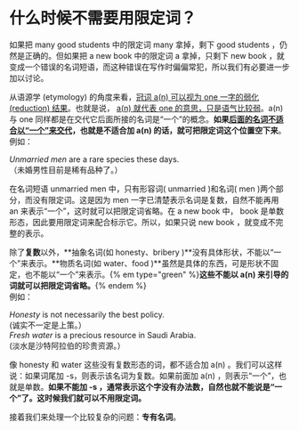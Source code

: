 # 什么时候不需要用限定词？

如果把 many good students 中的限定词 many 拿掉，剩下 good students ，仍然是正确的。但如果把 a new book 中的限定词 a 拿掉，只剩下 new book ，就变成一个错误的名词短语，而这种错误在写作时偏偏常犯，所以我们有必要进一步加以讨论。

从语源学 (etymology) 的角度来看，<u>冠词 a(n) 可以视为 one 一字的弱化 (reduction) 结果</u>。也就是说， <u>a(n) 就代表 one 的意思，只是语气比较弱</u>。a(n) 与 one 同样都是在交代它后面所接的名词是“一个”的概念。<b>如果<u>后面的名词**不适合以“一个”来交代**</u>，也就是不适合加 a(n) 的话，就可把限定词这个位置空下来</b>。  
例如： 
>  
<em>Unmarried men</em> are a rare species these days.  
（未婚男性目前是稀有品种了。）

在名词短语 unmarried men 中，只有形容词( unmarried )和名词( men )两个部分，而没有限定词。这是因为 men 一字已清楚表示名词是复数，自然不能再用 an 来表示“一个”，这时就可以把限定词省略。在 a new book 中， book 是单数形态，因此要用限定词来配合标示它。所以，如果只说 new book ，就变成不完整的表示。

除了**复数**以外，**抽象名词(如 honesty、bribery )**没有具体形状，不能以“一个”来表示。**物质名词(如 water、food )**虽然是具体的东西，可是形状不固定，也不能以“一个”来表示。{% em type="green" %}**这些不能以 a(n) 来引导的词就可以把限定词省略。**{% endem %}  
例如：  
>  
<em>Honesty</em> is not necessarily the best policy.  
(诚实不一定是上策。）  
<em>Fresh water</em> is a precious resource in Saudi Arabia.  
(淡水是沙特阿拉伯的珍贵资源。）

像 honesty 和 water 这些没有复数形态的词，都不适合加 a(n) 。我们可以这样说：如果词尾加 -s，则表示该名词为复数。如果前面加 a(n) ，则表示“一个”，也就是单数。<b>如果不能加 -s ，通常表示这个字没有办法数，自然也就不能说是“一个”了。这时候我们就可以不用限定词。</b>    

接着我们来处理一个比较复杂的问题：**专有名词**。